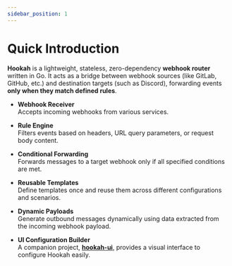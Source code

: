 ```yaml
---
sidebar_position: 1
---
```


# Quick Introduction

**Hookah** is a lightweight, stateless, zero-dependency **webhook router** written in Go. It acts as a bridge between
webhook sources (like GitLab, GitHub, etc.) and destination targets (such as Discord), forwarding events **only when
they match defined rules**.

- **Webhook Receiver**  
  Accepts incoming webhooks from various services.

- **Rule Engine**  
  Filters events based on headers, URL query parameters, or request body content.

- **Conditional Forwarding**  
  Forwards messages to a target webhook only if all specified conditions are met.

- **Reusable Templates**  
  Define templates once and reuse them across different configurations and scenarios.

- **Dynamic Payloads**  
  Generate outbound messages dynamically using data extracted from the incoming webhook payload.

- **UI Configuration Builder**  
  A companion project, [**hookah-ui**](https://github.com/your-org/hookah-ui), provides a visual interface to configure
  Hookah easily.
